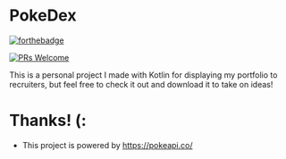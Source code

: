 # PokeDex

[![forthebadge](http://forthebadge.com/images/badges/built-with-love.svg)](http://forthebadge.com)

[![PRs Welcome](https://img.shields.io/badge/PRs-welcome-brightgreen.svg?style=shields)](http://makeapullrequest.com)

This is a personal project I made with Kotlin for displaying my portfolio to recruiters, but feel free to
check it out and download it to take on ideas!

# Thanks! (:

- This project is powered by https://pokeapi.co/
